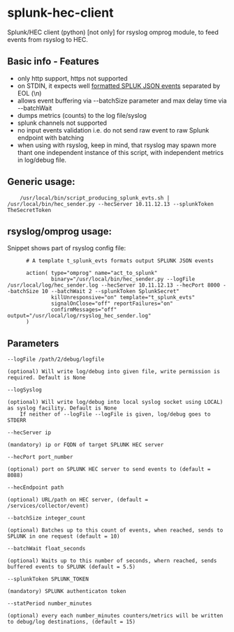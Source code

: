 # splunk-hec-client
Splunk/HEC client (python) [not only] for rsyslog omprog module, to feed events from rsyslog to HEC.

## Basic info - Features
- only http support, https not supported
- on STDIN, it expects well [formatted SPLUK JSON events](https://docs.splunk.com/Documentation/Splunk/latest/Data/FormateventsforHTTPEventCollector) separated by EOL (\n)
- allows event buffering via --batchSize parameter and max delay time via --batchWait
- dumps metrics (counts) to the log file/syslog
- splunk channels not supported
- no input events validation i.e. do not send raw event to raw Splunk endpoint with batching
- when using with rsyslog, keep in mind, that rsyslog may spawn more thant one independent instance of this script, 
    with independent metrics in log/debug file. 

## Generic usage:
```
    /usr/local/bin/script_producing_splunk_evts.sh | /usr/local/bin/hec_sender.py --hecServer 10.11.12.13 --splunkToken TheSecretToken
```

## rsyslog/omprog usage:
Snippet shows part of rsyslog config file:

```
      # A template t_splunk_evts formats output SPLUNK JSON events 

      action( type="omprog" name="act_to_splunk"
              binary="/usr/local/bin/hec_sender.py --logFile /usr/local/log/hec_sender.log --hecServer 10.11.12.13 --hecPort 8000 --batchSize 10 --batchWait 2 --splunkToken SplunkSecret"
              killUnresponsive="on" template="t_splunk_evts"
              signalOnClose="off" reportFailures="on"
              confirmMessages="off" output="/usr/local/log/rsyslog_hec_sender.log"
      )

```

## Parameters
`--logFile /path/2/debug/logfile`

    (optional) Will write log/debug into given file, write permission is required. Default is None

`--logSyslog`

    (optional) Will write log/debug into local syslog socket using LOCAL) as syslog facility. Default is None
        If neither of --logFile --logFile is given, log/debug goes to STDERR

`--hecServer ip`

    (mandatory) ip or FQDN of target SPLUNK HEC server

`--hecPort port_number`

    (optional) port on SPLUNK HEC server to send events to (default = 8088)

`--hecEndpoint path`

    (optional) URL/path on HEC server, (default = /services/collector/event)

`--batchSize integer_count`

    (optional) Batches up to this count of events, when reached, sends to SPLUNK in one request (default = 10)

`--batchWait float_seconds`

    (optional) Waits up to this number of seconds, whern reached, sends buffered events to SPLUNK (default = 5.5) 

`--splunkToken SPLUNK_TOKEN`

    (mandatory) SPLUNK authenticaton token

`--statPeriod number_minutes`

    (optional) every each number_minutes counters/metrics will be written to debug/log destinations, (default = 15)

